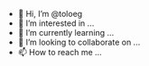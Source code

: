 - 👋 Hi, I’m @toloeg
- 👀 I’m interested in ...
- 🌱 I’m currently learning ...
- 💞️ I’m looking to collaborate on ...
- 📫 How to reach me ...

<!---
toloeg/toloeg is a ✨ special ✨ repository because its `README.md` (this file) appears on your GitHub profile.
You can click the Preview link to take a look at your changes.
--->
